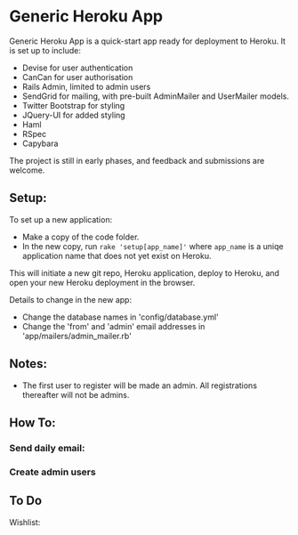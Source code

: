 Generic Heroku App
==================

Generic Heroku App is a quick-start app ready for deployment to Heroku. It is set up to include:

- Devise for user authentication
- CanCan for user authorisation
- Rails Admin, limited to admin users
- SendGrid for mailing, with pre-built AdminMailer and UserMailer models.
- Twitter Bootstrap for styling
- JQuery-UI for added styling
- Haml
- RSpec
- Capybara

The project is still in early phases, and feedback and submissions are welcome.

Setup:
------

To set up a new application:

- Make a copy of the code folder.
- In the new copy, run `rake 'setup[app_name]'` where `app_name` is a uniqe application name that does not yet exist on Heroku.

This will initiate a new git repo, Heroku application, deploy to Heroku, and open your new Heroku deployment in the browser.

Details to change in the new app:

- Change the database names in 'config/database.yml'
- Change the 'from' and 'admin' email addresses in 'app/mailers/admin_mailer.rb'

Notes:
------
- The first user to register will be made an admin. All registrations thereafter will not be admins.

How To:
-------
### Send daily email:

### Create admin users
    
To Do
-----

Wishlist:
